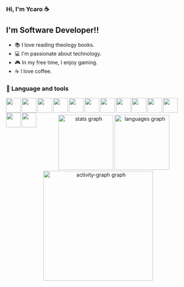 ### Hi, I'm Ycaro ☕

## I'm Software Developer!!

- 📚 I love reading theology books.
- 💻 I'm passionate about technology.
- 🎮 In my free time, I enjoy gaming.
- ☕ I love coffee.

### 🧰 Language and tools 
<img align="left" width="40px" src="https://cdn.jsdelivr.net/gh/devicons/devicon@latest/icons/python/python-original.svg" />
<img align="left" width="40px" src="https://cdn.jsdelivr.net/gh/devicons/devicon@latest/icons/php/php-original.svg" />
<img align="left" width="40px" src="https://cdn.jsdelivr.net/gh/devicons/devicon@latest/icons/laravel/laravel-original.svg" />
<img align="left" width="40px" src="https://cdn.jsdelivr.net/gh/devicons/devicon@latest/icons/vuejs/vuejs-original.svg" />
<img align="left" width="40px" src="https://cdn.jsdelivr.net/gh/devicons/devicon@latest/icons/javascript/javascript-original.svg" />
<img align="left" width="40px" src="https://cdn.jsdelivr.net/gh/devicons/devicon@latest/icons/react/react-original.svg" />
<img align="left" width="40px" src="https://cdn.jsdelivr.net/gh/devicons/devicon@latest/icons/nodejs/nodejs-plain-wordmark.svg" />
<img align="left" width="40px" src="https://cdn.jsdelivr.net/gh/devicons/devicon@latest/icons/git/git-original.svg" />
<img align="left" width="40px" src="https://cdn.jsdelivr.net/gh/devicons/devicon@latest/icons/java/java-original.svg" />
<img align="left" width="40px" src="https://cdn.jsdelivr.net/gh/devicons/devicon@latest/icons/mysql/mysql-original.svg" />
<img align="left" width="40px" src="https://cdn.jsdelivr.net/gh/devicons/devicon@latest/icons/insomnia/insomnia-original.svg" /> 
<img align="left" width="40px" src="https://cdn.jsdelivr.net/gh/devicons/devicon@latest/icons/bootstrap/bootstrap-original.svg" />
<img align="left" width="40px" src="https://cdn.jsdelivr.net/gh/devicons/devicon@latest/icons/tailwindcss/tailwindcss-original.svg" />         
<br/>

##

<div align="center">
  <img src="https://github-readme-stats.vercel.app/api?username=ycaroarj&hide_title=false&hide_rank=false&show_icons=true&include_all_commits=true&count_private=true&disable_animations=false&theme=buefy&locale=en&hide_border=false&order=1" height="150" alt="stats graph"  />
  <img src="https://github-readme-stats.vercel.app/api/top-langs?username=ycaroarj&locale=en&hide_title=false&layout=compact&card_width=320&langs_count=5&theme=buefy&hide_border=false&order=2" height="150" alt="languages graph"  />
  <img src="https://github-readme-activity-graph.vercel.app/graph?username=ycaroarj&radius=16&theme=tokyo-day&area=true&order=5" height="300" alt="activity-graph graph"  />
</div>

###
